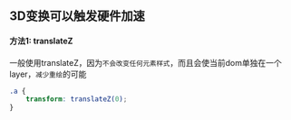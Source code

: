 ## 3D变换可以触发硬件加速

#### 方法1: translateZ

一般使用translateZ，因为`不会改变任何元素样式`，而且会使当前dom单独在一个layer，`减少重绘`的可能

```css
.a {
    transform: translateZ(0);
}
```